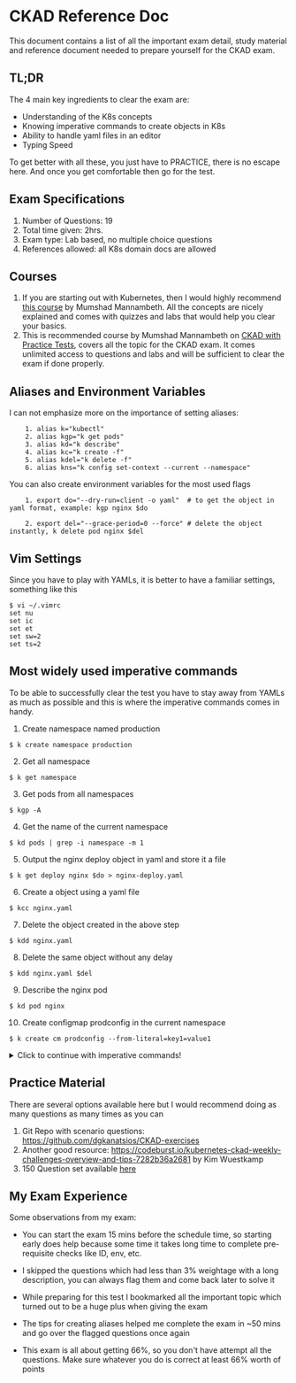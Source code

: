 # CKAD Reference Doc

This document contains a list of all the important exam detail, study material and reference document needed to prepare yourself for the CKAD exam.

## TL;DR
The 4 main key ingredients to clear the exam are:
- Understanding of the K8s concepts
- Knowing imperative commands to create objects in K8s
- Ability to handle yaml files in an editor
- Typing Speed 

To get better with all these, you just have to PRACTICE, there is no escape here. And once you get comfortable then go for the test.

## Exam Specifications
1. Number of Questions: 19
2. Total time given: 2hrs.
3. Exam type: Lab based, no multiple choice questions
4. References allowed: all K8s domain docs are allowed 

## Courses
1. If you are starting out with Kubernetes, then I would highly recommend [this course](https://www.udemy.com/course/learn-kubernetes/) by Mumshad Mannambeth. All the concepts are nicely explained and comes with quizzes and labs that would help you clear your basics.
2. This is recommended course by Mumshad Mannambeth on [CKAD with Practice Tests](https://www.udemy.com/course/certified-kubernetes-application-developer/), covers all the topic for the CKAD exam.
 It comes unlimited access to questions and labs and will be sufficient to clear the exam if done properly.

## Aliases and Environment Variables
I can not emphasize more on the importance of setting aliases:
```
    1. alias k="kubectl"
    2. alias kgp="k get pods"
    3. alias kd="k describe"
    4. alias kc="k create -f"
    5. alias kdel="k delete -f"
    6. alias kns="k config set-context --current --namespace"
```
You can also create environment variables for the most used flags

```
    1. export do="--dry-run=client -o yaml"  # to get the object in yaml format, example: kgp nginx $do
   
    2. export del="--grace-period=0 --force" # delete the object instantly, k delete pod nginx $del
```

## Vim Settings
Since you have to play with YAMLs, it is better to have a familiar settings, something like this
```
$ vi ~/.vimrc
set nu
set ic
set et
set sw=2
set ts=2
```

## Most widely used imperative commands
To be able to successfully clear the test you have to stay away from YAMLs as much as possible and this is where the imperative commands comes in handy.
1. Create namespace named production
```
$ k create namespace production 
```
2. Get all namespace
```
$ k get namespace
```
3. Get pods from all namespaces
```
$ kgp -A 
```
4. Get the name of the current namespace
```
$ kd pods | grep -i namespace -m 1
```
5. Output the nginx deploy object in yaml and store it a file
```
$ k get deploy nginx $do > nginx-deploy.yaml
```
6. Create a object using a yaml file
```
$ kcc nginx.yaml
```
7. Delete the object created in the above step
```
$ kdd nginx.yaml
```
8. Delete the same object without any delay
```
$ kdd nginx.yaml $del
```
9. Describe the nginx pod
```
$ kd pod nginx
```
10. Create configmap prodconfig in the current namespace
```
$ k create cm prodconfig --from-literal=key1=value1
```

<details>
  <summary> Click to continue with imperative commands!</summary>
  
  11. Create secret named prodsecret
  ```sql
  $ k create secret generic prodsecret --from-literal=key2=value2 
  ```

  12. Create a nginx pod and expose its port 80 on the container
  ```
  $ k run nginx --image=nginx --port=80
  ```

  13. Create a deploy nginx with 3 replicas
  ```
  $ k create deploy nginx --image=nfinx --replicas=3
  ```
 
 14. Expose the deployment created above with a ClusterIP service
 ```
 $ k expose deploy nginx --port=80 --target-port=8000 # ClusterIP service is the default type when you create a service like this
 ```
 
 15. Generate a yaml for a deployment without creating it
 ```
 $ k create deploy nginx --image=nginx --replicas=15 $do
 ```
 
 16. Get the names of nodes running the pods
 ```
 $ kgp -o wide
 ```

 17. Get the nodes
 ```
 $ k get nodes -o wide
 ```

 18. Run a nginx pod with command 'sleep 3600'
 ```
 $ k run nginx --image=nginx -- /bin/sh -c 'sleep 3600'
 ```
 
 19. Get into a running nginx pod and run command 'ls'
 ```
 $ k exec nginx -it -- /bin/sh
  ls
 ```
 
</details>


## Practice Material
There are several options available here but I would recommend doing as many questions as many times as you can
1. Git Repo with scenario questions: https://github.com/dgkanatsios/CKAD-exercises
2. Another good resource: https://codeburst.io/kubernetes-ckad-weekly-challenges-overview-and-tips-7282b36a2681 by Kim Wuestkamp
3. 150 Question set available [here](https://medium.com/bb-tutorials-and-thoughts/practice-enough-with-these-questions-for-the-ckad-exam-2f42d1228552)

## My Exam Experience

Some observations from my exam:
- You can start the exam 15 mins before the schedule time, so starting early does help because some time it takes long time to complete pre-requisite checks like ID, env, etc.
 
- I skipped the questions which had less than 3% weightage with a long description, you can always flag them and come back later to solve it

- While preparing for this test I bookmarked all the important topic which turned out to be a huge plus when giving the exam 

- The tips for creating aliases helped me complete the exam in ~50 mins and go over the flagged questions once again

- This exam is all about getting 66%, so you don't have attempt all the questions. Make sure whatever you do is correct at least 66% worth of points